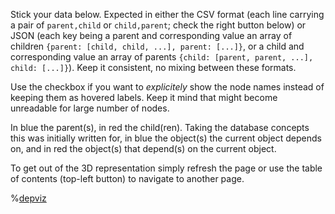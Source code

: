 Stick your data below. Expected in either the CSV format (each line carrying a pair of
`parent,child` or `child,parent`; check the right button below) or JSON (each key being
a parent and corresponding value an array of children
`{parent: [child, child, ...], parent: [...]}`, or a child and corresponding value an
array of parents `{child: [parent, parent, ...], child: [...]}`). Keep it consistent, no
mixing between these formats.

Use the checkbox if you want to _explicitely_ show the node names instead of keeping
them as hovered labels. Keep it mind that might become unreadable for large number of
nodes.

In blue the parent(s), in red the child(ren). Taking the database concepts this was
initially written for, in blue the object(s) the current object depends on, and in red
the object(s) that depend(s) on the current object.

To get out of the 3D representation simply refresh the page or use the table of contents
(top-left button) to navigate to another page.

%[depviz](/force-directed-graph/script.js)
